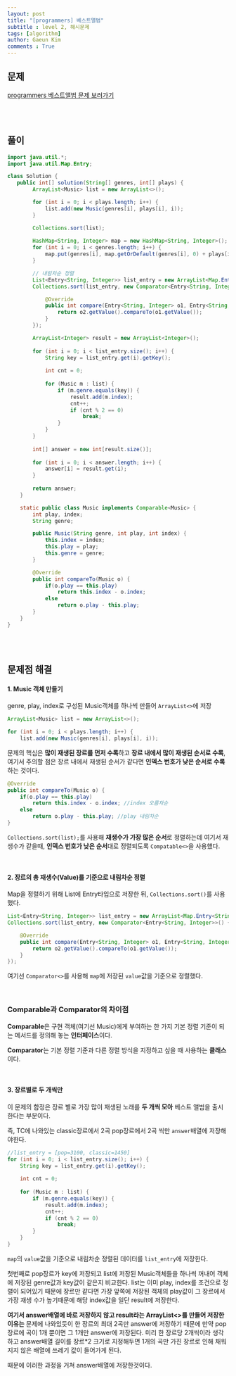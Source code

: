 ```yaml
---
layout: post
title: "[programmers] 베스트앨범"
subtitle : level 2, 해시문제
tags: [algorithm]
author: Gaeun Kim
comments : True
---
```


<h2>문제</h2>

[programmers 베스트앨범 문제 보러가기](https://programmers.co.kr/learn/courses/30/lessons/42579)

<br><br>

<h2>풀이</h2>

```java
import java.util.*;
import java.util.Map.Entry;

class Solution {
   public int[] solution(String[] genres, int[] plays) {
		ArrayList<Music> list = new ArrayList<>();

		for (int i = 0; i < plays.length; i++) {
			list.add(new Music(genres[i], plays[i], i));
		}

		Collections.sort(list);
		
		HashMap<String, Integer> map = new HashMap<String, Integer>();
		for (int i = 0; i < genres.length; i++) {
			map.put(genres[i], map.getOrDefault(genres[i], 0) + plays[i]);
		}

		// 내림차순 정렬
		List<Entry<String, Integer>> list_entry = new ArrayList<Map.Entry<String, Integer>>(map.entrySet());
		Collections.sort(list_entry, new Comparator<Entry<String, Integer>>() {

			@Override
			public int compare(Entry<String, Integer> o1, Entry<String, Integer> o2) {
				return o2.getValue().compareTo(o1.getValue());
			}
		});

		ArrayList<Integer> result = new ArrayList<Integer>();
		
		for (int i = 0; i < list_entry.size(); i++) {
			String key = list_entry.get(i).getKey();
			
			int cnt = 0;
			
			for (Music m : list) {
				if (m.genre.equals(key)) {
					result.add(m.index);
					cnt++;
					if (cnt % 2 == 0)
						break;
				}
			}
		}
		
		int[] answer = new int[result.size()];
		
		for (int i = 0; i < answer.length; i++) {
			answer[i] = result.get(i);
		}
		
		return answer;
	}

	static public class Music implements Comparable<Music> {
		int play, index;
		String genre;

		public Music(String genre, int play, int index) {
			this.index = index;
			this.play = play;
			this.genre = genre;
		}

		@Override
		public int compareTo(Music o) {
			if(o.play == this.play)
				return this.index - o.index;
			else	
				return o.play - this.play;
		}
	} 		
}
```

<br><br>

<h2>문제점 해결</h2>

#### 1. Music 객체 만들기

genre, play, index로 구성된 Music객체를 하나씩 만들어 `ArrayList<>`에 저장

```java
ArrayList<Music> list = new ArrayList<>();

for (int i = 0; i < plays.length; i++) {
	list.add(new Music(genres[i], plays[i], i));
```

문제의 핵심은 **많이 재생된 장르를 먼저 수록**하고 **장르 내에서 많이 재생된 순서로 수록**, 여기서 주의할 점은 장르 내에서 재생된 순서가 같다면 **인덱스 번호가 낮은 순서로 수록**하는 것이다.

```java
@Override
public int compareTo(Music o) {
    if(o.play == this.play)
        return this.index - o.index; //index 오름차순
	else	
		return o.play - this.play; //play 내림차순
}
```

`Collections.sort(list);`를 사용해 **재생수가 가장 많은 순서**로 정렬하는데 여기서 재생수가 같을때, **인덱스 번호가 낮은 순서**대로 정렬되도록 `Compatable<>`을 사용했다.

<br>

#### 2. 장르의 총 재생수(Value)를 기준으로 내림차순 정렬

Map을 정렬하기 위해 List에 Entry타입으로 저장한 뒤, `Collections.sort()`를 사용했다.

```java
List<Entry<String, Integer>> list_entry = new ArrayList<Map.Entry<String, Integer>>(map.entrySet());
Collections.sort(list_entry, new Comparator<Entry<String, Integer>>() {

    @Override
    public int compare(Entry<String, Integer> o1, Entry<String, Integer> o2) {
        return o2.getValue().compareTo(o1.getValue());
    }
});
```

여기선 `Comparator<>`를 사용해 `map`에 저장된 `value`값을 기준으로 정렬했다.

<br>

<h3>Comparable과 Comparator의 차이점</h3>

**Comparable**은 구현 객체(여기선 Music)에게 부여하는 한 가지 기본 정렬 기준이 되는 메서드를 정의해 놓는 **인터페이스**이다.

**Comparator**는 기본 정렬 기준과 다른 정렬 방식을 지정하고 싶을 때 사용하는 **클래스**이다.

<br>

#### 3. 장르별로 두 개씩만

이 문제의 함정은 장르 별로 가장 많이 재생된 노래를 **두 개씩 모아** 베스트 앨범을 출시한다는 부분이다.

즉, TC에 나와있는 classic장르에서 2곡 pop장르에서 2곡 씩만 `answer`배열에 저장해야한다.

```java
//list_entry = [pop=3100, classic=1450]
for (int i = 0; i < list_entry.size(); i++) {
    String key = list_entry.get(i).getKey();
			
	int cnt = 0;
			
	for (Music m : list) {
        if (m.genre.equals(key)) {
            result.add(m.index);
			cnt++;
			if (cnt % 2 == 0)
                break;
		}
	}
}
```

`map`의 `value`값을 기준으로 내림차순 정렬된 데이터를 `list_entry`에 저장한다.

첫번째로 pop장르가 key에 저장되고 list에 저장된 Music객체들을 하나씩 꺼내어 객체에 저장된 genre값과 key값이 같은지 비교한다. list는 이미 play, index를 조건으로 정렬이 되어있기 때문에 장르만 같다면 가장 앞쪽에 저장된 객체의 play값이 그 장르에서 가장 재생 수가 높기때문에 해당 index값을 일단 result에 저장한다.

**여기서 answer배열에 바로 저장하지 않고 result라는 ArrayList<>를 만들어 저장한 이유는** 문제에 나와있듯이 한 장르의 최대 2곡만 answer에 저장하기 때문에 만약 pop장르에 곡이 1개 뿐이면 그 1개만 answer에 저장된다. 미리 한 장르당 2개씩이라 생각하고 answer배열 길이를 장르*2 크기로 지정해두면 1개의 곡만 가진 장르로 인해 채워지지 않은 배열에 쓰레기 값이 들어가게 된다.

때문에 이러한 과정을 거쳐 answer배열에 저장한것이다.